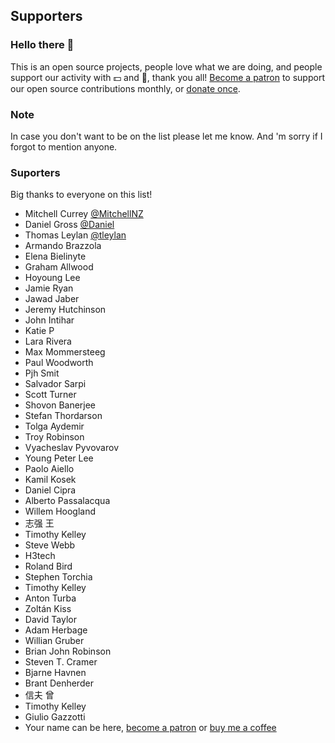 ## Supporters

### Hello there 👋

This is an open source projects, people love what we are doing, and people support our activity with 💵 and 🤑, thank you all! [Become a patron](https://www.patreon.com/mladenmacanovic) to support our open source contributions monthly, or [donate once](https://www.buymeacoffee.com/mladenmacanovic).

### Note

In case you don't want to be on the list please let me know. And 'm sorry if I forgot to mention anyone.

### Suporters

 Big thanks to everyone on this list!

- Mitchell Currey [@MitchellNZ](https://github.com/MitchellNZ)
- Daniel Gross [@Daniel](https://github.com/belucha)
- Thomas Leylan [@tleylan](https://github.com/tleylan)
- Armando Brazzola
- Elena Bielinyte
- Graham Allwood
- Hoyoung Lee
- Jamie Ryan
- Jawad Jaber
- Jeremy Hutchinson
- John Intihar
- Katie P
- Lara Rivera
- Max Mommersteeg
- Paul Woodworth
- Pjh Smit
- Salvador Sarpi
- Scott Turner
- Shovon Banerjee
- Stefan Thordarson
- Tolga Aydemir
- Troy Robinson
- Vyacheslav Pyvovarov
- Young Peter Lee
- Paolo Aiello
- Kamil Kosek
- Daniel Cipra
- Alberto Passalacqua
- Willem Hoogland
- 志强 王
- Timothy Kelley
- Steve Webb
- H3tech
- Roland Bird
- Stephen Torchia
- Timothy Kelley
- Anton Turba
- Zoltán Kiss
- David Taylor
- Adam Herbage
- Willian Gruber
- Brian John Robinson
- Steven T. Cramer
- Bjarne Havnen
- Brant Denherder
- 信夫 曾
- Timothy Kelley
- Giulio Gazzotti
- Your name can be here, [become a patron](https://www.patreon.com/mladenmacanovic) or [buy me a coffee](https://www.buymeacoffee.com/mladenmacanovic)
